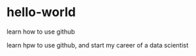 # hello-world
learn how to use github

learn hpw to use github, and start my career of a data scientist
